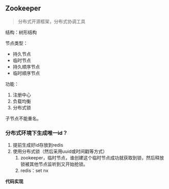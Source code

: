 ## Zookeeper ##
>分布式开源框架，分布式协调工具

结构：树形结构

节点类型：

- 持久节点
- 临时节点
- 持久顺序节点
- 临时顺序节点

功能：

1. 注册中心
2. 负载均衡
3. 分布式锁


子节点不能重名。

### 分布式环境下生成唯一id？ ###
1. 提前生成好id存放到redis
2. 使用分布式锁（然后采用uuid或时间戳等方式）
	1. zookeeper，临时节点，谁创建这个临时节点成功就获取到锁，然后释放锁被其他节点监听到又开始抢锁。
	2. redis：set nx

**代码实现**